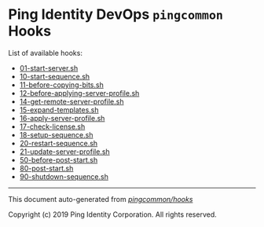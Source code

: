 
# Ping Identity DevOps `pingcommon` Hooks
List of available hooks:
* [01-start-server.sh](01-start-server.sh.md)
* [10-start-sequence.sh](10-start-sequence.sh.md)
* [11-before-copying-bits.sh](11-before-copying-bits.sh.md)
* [12-before-applying-server-profile.sh](12-before-applying-server-profile.sh.md)
* [14-get-remote-server-profile.sh](14-get-remote-server-profile.sh.md)
* [15-expand-templates.sh](15-expand-templates.sh.md)
* [16-apply-server-profile.sh](16-apply-server-profile.sh.md)
* [17-check-license.sh](17-check-license.sh.md)
* [18-setup-sequence.sh](18-setup-sequence.sh.md)
* [20-restart-sequence.sh](20-restart-sequence.sh.md)
* [21-update-server-profile.sh](21-update-server-profile.sh.md)
* [50-before-post-start.sh](50-before-post-start.sh.md)
* [80-post-start.sh](80-post-start.sh.md)
* [90-shutdown-sequence.sh](90-shutdown-sequence.sh.md)

---
This document auto-generated from _[pingcommon/hooks](https://github.com/pingidentity/pingidentity-docker-builds/blob/master/pingcommon/hooks)_

Copyright (c)  2019 Ping Identity Corporation. All rights reserved.
